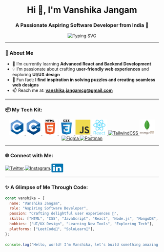 <h1 align="center">Hi 👋, I'm Vanshika Jangam</h1>
<h3 align="center">A Passionate Aspiring Software Developer from India 🚀</h3>

<p align="center">
  <img src="https://readme-typing-svg.herokuapp.com?color=%2336BCF7&size=24&center=true&lines=Creative+Frontend+Developer;Open+Source+Enthusiast;Always+Learning+New+Things" alt="Typing SVG">
</p>

---

### 🌟 About Me
- 🌱 I’m currently learning **Advanced React and Backend Development**
- 💡 I’m passionate about crafting **user-friendly web experiences** and exploring **UI/UX design**
- 🧩 Fun fact: **I find inspiration in solving puzzles and creating seamless web designs**
- 📫 Reach me at: **vanshika.jangamcg@gmail.com**

---

### 📦 My Tech Kit:
<p align="center"> <a href="https://www.cprogramming.com/" target="_blank" rel="noreferrer"> <img src="https://raw.githubusercontent.com/devicons/devicon/master/icons/c/c-original.svg" alt="C" width="50" height="50" /> </a> <a href="https://www.cplusplus.com/" target="_blank" rel="noreferrer"> <img src="https://raw.githubusercontent.com/devicons/devicon/master/icons/cplusplus/cplusplus-original.svg" alt="C++" width="50" height="50" /> </a> <a href="https://developer.mozilla.org/en-US/docs/Web/HTML" target="_blank" rel="noreferrer"> <img src="https://raw.githubusercontent.com/devicons/devicon/master/icons/html5/html5-original-wordmark.svg" alt="HTML5" width="50" height="50" /> </a> <a href="https://www.w3schools.com/css/" target="_blank" rel="noreferrer"> <img src="https://raw.githubusercontent.com/devicons/devicon/master/icons/css3/css3-original-wordmark.svg" alt="CSS3" width="50" height="50" /> </a> <a href="https://developer.mozilla.org/en-US/docs/Web/JavaScript" target="_blank" rel="noreferrer"> <img src="https://raw.githubusercontent.com/devicons/devicon/master/icons/javascript/javascript-original.svg" alt="JavaScript" width="50" height="50" /> </a> <a href="https://reactjs.org/" target="_blank" rel="noreferrer"> <img src="https://raw.githubusercontent.com/devicons/devicon/master/icons/react/react-original-wordmark.svg" alt="React" width="50" height="50" /> </a> <a href="https://tailwindcss.com/" target="_blank" rel="noreferrer"> <img src="[[https://tailwindcss.com/favicon.ico](https://encrypted-tbn0.gstatic.com/images?q=tbn:ANd9GcQDML5CFq70Y9FJ52YnyCjfdyUA3g9B6is_jA&s)](https://encrypted-tbn0.gstatic.com/images?q=tbn:ANd9GcQDML5CFq70Y9FJ52YnyCjfdyUA3g9B6is_jA&s)" alt="TailwindCSS" width="50" height="50" /> </a> <a href="https://www.mongodb.com/" target="_blank" rel="noreferrer"> <img src="https://raw.githubusercontent.com/devicons/devicon/master/icons/mongodb/mongodb-original-wordmark.svg" alt="MongoDB" width="50" height="50" /> </a> <a href="https://www.figma.com/" target="_blank" rel="noreferrer"> <img src="https://www.vectorlogo.zone/logos/figma/figma-icon.svg" alt="Figma" width="50" height="50" /> </a> <a href="https://www.postman.com/" target="_blank" rel="noreferrer"> <img src="https://www.vectorlogo.zone/logos/getpostman/getpostman-icon.svg" alt="Postman" width="50" height="50" /> </a> </p>

---

### 🌐 Connect with Me:
<p align="left">
  <a href="https://twitter.com/@vanshikajangam" target="_blank">
    <img align="center" src="https://raw.githubusercontent.com/rahuldkjain/github-profile-readme-generator/master/src/images/icons/Social/twitter.svg" alt="Twitter" height="30" width="40" />
  </a>
  <a href="https://instagram.com/vanshuu_14" target="_blank">
    <img align="center" src="https://raw.githubusercontent.com/rahuldkjain/github-profile-readme-generator/master/src/images/icons/Social/instagram.svg" alt="Instagram" height="30" width="40" />
  </a>
  <a href="https://www.linkedin.com/in/vanshika-jangam/" target="_blank">
    <img align="center" src="https://raw.githubusercontent.com/devicons/devicon/master/icons/linkedin/linkedin-original.svg" alt="LinkedIn" height="30" width="40" />
  </a>
</p>

---

### ✨ A Glimpse of Me Through Code:
```javascript
const vanshika = {
  name: "Vanshika Jangam",
  role: "Aspiring Software Developer",
  passion: "Crafting delightful user experiences 🌟",
  skills: ["HTML", "CSS", "JavaScript", "React", "Node.js", "MongoDB", "TailwindCSS"],
  hobbies: ["UI/UX Design", "Learning New Tools", "Exploring Tech"],
  platforms: ["LeetCode🧩", "SoloLearn📖"],
};

console.log("Hello, world! I'm Vanshika, let's build something amazing together 🚀");
